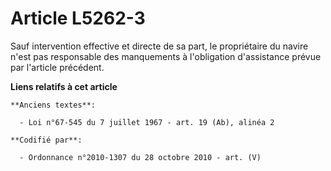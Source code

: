 # Article L5262-3

Sauf intervention effective et directe de sa part, le propriétaire du navire n'est pas responsable des manquements à
l'obligation d'assistance prévue par l'article précédent.

**Liens relatifs à cet article**

	**Anciens textes**:

	  - Loi n°67-545 du 7 juillet 1967 - art. 19 (Ab), alinéa 2

	**Codifié par**:

	  - Ordonnance n°2010-1307 du 28 octobre 2010 - art. (V)
